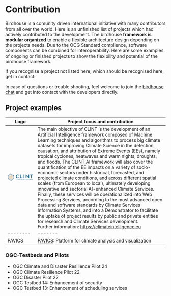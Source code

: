 # **Contribution**

Birdhouse is a comunity driven international initiative with many contributors from all over the world. Here is an unfinished list of projects which had actively contributed to the development. The birdhouse **framework is modular organized** to enable a flexible architecture design depending on the
projects needs. Due to the OCG Standard complience, software components can be combined for interoperability. Here are some examples of ongoing or finished projects to show the flexibility and potential of the birdhouse framework.

If you recognise a project not listed here, which should be recognised here, get in contact:

In case of questions or trouble shooting, feel welcome to join the
[birdhouse chat](https://gitter.im/bird-house/birdhouse) and get into
contact with the developers directly.

## Project examples

| Logo | Project focus and contribution |
| -------- | ------- |
| ![](images/logos/ClINT-horizzontale.png) | The main objective of CLINT is the development of an Artificial Intelligence framework composed of Machine Learning techniques and algorithms to process big climate datasets for improving Climate Science in the detection, causation, and attribution of Extreme Events (EEs), namely tropical cyclones, heatwaves and warm nights, droughts, and floods. The CLINT AI framework will also cover the quantification of the EE impacts on a variety of socio-economic sectors under historical, forecasted, and projected climate conditions, and across different spatial scales (from European to local), ultimately developing innovative and sectorial AI-enhanced Climate Services. Finally, these services will be operationalized into Web Processing Services, according to the most advanced open data and software standards by Climate Services Information Systems, and into a Demonstrator to facilitate the uptake of project results by public and private entities for research and Climate Services development. </br>Further information: https://climateintelligence.eu |
| -------- | ------- |
| PAVICS | [PAVICS](https://ouranosinc.github.io/pavics-sdi/): Platform for climate analysis and visualization |

<!-- 

### PAVICS

-   
    [Ouranos](https://www.ouranos.ca/) and
    [CRIM](https://www.crim.ca/en), Canada.
-   [PAVICS-Hydro](https://medium.com/birdhouse-newsletter/web-processing-services-for-hydrological-modeling-7b5eb5c426ed)
    : Additional services for
    [PAVICS](https://ouranosinc.github.io/pavics-sdi/) allowing users to
    perform hydrological modeling and analysis.

### EUCLIA

### Black swan
 -->
### OGC-Testbeds and Pilots

-   OGC Climate and Disaster Resilience Pilot 24
-   OGC Climate Resilience Pilot 22
-   OGC Disaster Pilot 22
-   OGC Testbed 14: Enhancement of security
-   OGC Testbed 13: Enhancement of scheduling services